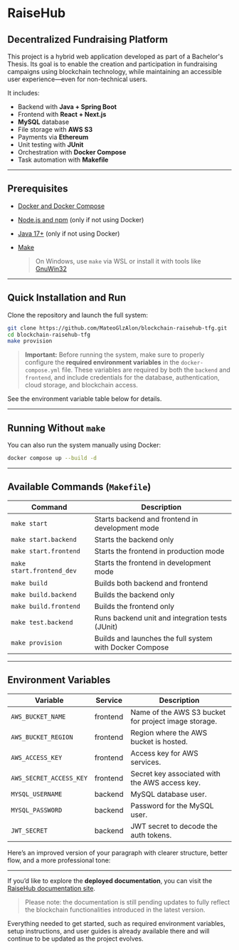 # RaiseHub

## Decentralized Fundraising Platform

This project is a hybrid web application developed as part of a Bachelor's Thesis. Its goal is to enable the creation and participation in fundraising campaigns using blockchain technology, while maintaining an accessible user experience—even for non-technical users.

It includes:

* Backend with **Java + Spring Boot**
* Frontend with **React + Next.js**
* **MySQL** database
* File storage with **AWS S3**
* Payments via **Ethereum**
* Unit testing with **JUnit**
* Orchestration with **Docker Compose**
* Task automation with **Makefile**

---

## Prerequisites

* [Docker and Docker Compose](https://docs.docker.com/)
* [Node.js and npm](https://nodejs.org/) (only if not using Docker)
* [Java 17+](https://adoptium.net/) (only if not using Docker)
* [Make](https://www.gnu.org/software/make/)

  > On Windows, use `make` via WSL or install it with tools like [GnuWin32](http://gnuwin32.sourceforge.net/packages/make.htm)

---

## Quick Installation and Run

Clone the repository and launch the full system:

```bash
git clone https://github.com/MateoGlzAlon/blockchain-raisehub-tfg.git
cd blockchain-raisehub-tfg
make provision
```

> **Important:** Before running the system, make sure to properly configure the **required environment variables** in the `docker-compose.yml` file.
> These variables are required by both the `backend` and `frontend`, and include credentials for the database, authentication, cloud storage, and blockchain access.

See the environment variable table below for details.

---

## Running Without `make`

You can also run the system manually using Docker:

```bash
docker compose up --build -d
```

---

## Available Commands (`Makefile`)

| Command                   | Description                                             |
| ------------------------- | ------------------------------------------------------- |
| `make start`              | Starts backend and frontend in development mode         |
| `make start.backend`      | Starts the backend only                                 |
| `make start.frontend`     | Starts the frontend in production mode                  |
| `make start.frontend_dev` | Starts the frontend in development mode                 |
| `make build`              | Builds both backend and frontend                        |
| `make build.backend`      | Builds the backend only                                 |
| `make build.frontend`     | Builds the frontend only                                |
| `make test.backend`       | Runs backend unit and integration tests (JUnit)         |
| `make provision`          | Builds and launches the full system with Docker Compose |

---

## Environment Variables

| Variable                | Service          | Description                                            |
| ----------------------- | ---------------- | ------------------------------------------------------ |
| `AWS_BUCKET_NAME`       | frontend         | Name of the AWS S3 bucket for project image storage.   |
| `AWS_BUCKET_REGION`     | frontend         | Region where the AWS bucket is hosted.                 |
| `AWS_ACCESS_KEY`        | frontend         | Access key for AWS services.                           |
| `AWS_SECRET_ACCESS_KEY` | frontend         | Secret key associated with the AWS access key.         |
| `MYSQL_USERNAME`        | backend          | MySQL database user.                                   |
| `MYSQL_PASSWORD`        | backend          | Password for the MySQL user.                           |
| `JWT_SECRET`            | backend          | JWT secret to decode the auth tokens.                  |


Here’s an improved version of your paragraph with clearer structure, better flow, and a more professional tone:

---

If you’d like to explore the **deployed documentation**, you can visit the [RaiseHub documentation site](https://docs-raisehub.vercel.app/intro).

> Please note: the documentation is still pending updates to fully reflect the blockchain functionalities introduced in the latest version.

Everything needed to get started, such as required environment variables, setup instructions, and user guides is already available there and will continue to be updated as the project evolves.
